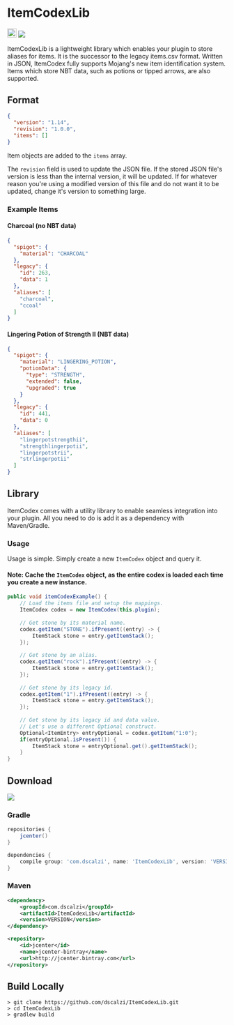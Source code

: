 # ItemCodexLib
[<img src="https://ci.appveyor.com/api/projects/status/ijrv4lfx1h3r7e1f" height='20.74px'></img>](https://ci.appveyor.com/project/dscalzi/itemcodexlib) ![](https://img.shields.io/github/license/dscalzi/ItemCodexLib.svg)

ItemCodexLib is a lightweight library which enables your plugin to store aliases for items. It is the successor to the legacy items.csv format. Written in JSON, ItemCodex fully supports Mojang's new item identification system. Items which store NBT data, such as potions or tipped arrows, are also supported.

## Format

```JSON
{
  "version": "1.14",
  "revision": "1.0.0",
  "items": []
}
```

Item objects are added to the `items` array.

The `revision` field is used to update the JSON file. If the stored JSON file's version is less than the internal version, it will be updated. If for whatever reason you're using a modified version of this file and do not want it to be updated, change it's version to something large.

### Example Items

#### Charcoal (no NBT data)

```JSON
{
  "spigot": {
    "material": "CHARCOAL"
  },
  "legacy": {
    "id": 263,
    "data": 1
  },
  "aliases": [
    "charcoal",
    "ccoal"
  ]
}
```

#### Lingering Potion of Strength II (NBT data)

```JSON
{
  "spigot": {
    "material": "LINGERING_POTION",
    "potionData": {
      "type": "STRENGTH",
      "extended": false,
      "upgraded": true
    }
  },
  "legacy": {
    "id": 441,
    "data": 0
  },
  "aliases": [
    "lingerpotstrengthii",
    "strengthlingerpotii",
    "lingerpotstrii",
    "strlingerpotii"
  ]
}
```

## Library

ItemCodex comes with a utility library to enable seamless integration into your plugin. All you need to do is add it as a dependency with Maven/Gradle.

### Usage

Usage is simple. Simply create a new `ItemCodex` object and query it.

#### Note: Cache the `ItemCodex` object, as the entire codex is loaded each time you create a new instance.

```Java
public void itemCodexExample() {
    // Load the items file and setup the mappings.
    ItemCodex codex = new ItemCodex(this.plugin);
    
    // Get stone by its material name.
    codex.getItem("STONE").ifPresent((entry) -> {
        ItemStack stone = entry.getItemStack();
    });
    
    // Get stone by an alias.
    codex.getItem("rock").ifPresent((entry) -> {
        ItemStack stone = entry.getItemStack();
    });
    
    // Get stone by its legacy id.
    codex.getItem("1").ifPresent((entry) -> {
        ItemStack stone = entry.getItemStack();
    });
    
    // Get stone by its legacy id and data value.
    // Let's use a different Optional construct.
    Optional<ItemEntry> entryOptional = codex.getItem("1:0");
    if(entryOptional.isPresent()) {
        ItemStack stone = entryOptional.get().getItemStack();
    }
}
```

## Download

[![](https://api.bintray.com/packages/dscalzi/maven/ItemCodexLib/images/download.svg)](https://bintray.com/dscalzi/maven/ItemCodexLib/_latestVersion)

### Gradle

```gradle
repositories {
    jcenter()
}

dependencies {
    compile group: 'com.dscalzi', name: 'ItemCodexLib', version: 'VERSION'
}
```

### Maven

```xml
<dependency>
    <groupId>com.dscalzi</groupId>
    <artifactId>ItemCodexLib</artifactId>
    <version>VERSION</version>
</dependency>
```

```xml
<repository>
    <id>jcenter</id>
    <name>jcenter-bintray</name>
    <url>http://jcenter.bintray.com</url>
</repository>
```

## Build Locally

```console
> git clone https://github.com/dscalzi/ItemCodexLib.git
> cd ItemCodexLib
> gradlew build
```

